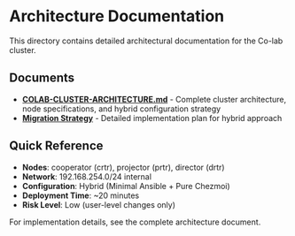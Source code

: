 # Architecture Documentation

This directory contains detailed architectural documentation for the Co-lab cluster.

## Documents

- **[COLAB-CLUSTER-ARCHITECTURE.md](COLAB-CLUSTER-ARCHITECTURE.md)** - Complete cluster architecture, node specifications, and hybrid configuration strategy
- **[Migration Strategy](COLAB-CLUSTER-ARCHITECTURE.md#modern-hybrid-configuration-strategy)** - Detailed implementation plan for hybrid approach

## Quick Reference

- **Nodes**: cooperator (crtr), projector (prtr), director (drtr)
- **Network**: 192.168.254.0/24 internal
- **Configuration**: Hybrid (Minimal Ansible + Pure Chezmoi)
- **Deployment Time**: ~20 minutes
- **Risk Level**: Low (user-level changes only)

For implementation details, see the complete architecture document.
